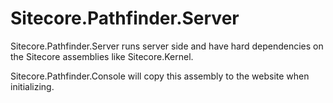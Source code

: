 ﻿Sitecore.Pathfinder.Server
============================

Sitecore.Pathfinder.Server runs server side and have hard dependencies on the Sitecore assemblies
like Sitecore.Kernel. 

Sitecore.Pathfinder.Console will copy this assembly to the website when initializing.